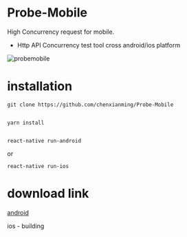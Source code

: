 # Probe-Mobile
High Concurrency request for mobile.

- Http API Concurrency test tool cross android/ios platform

![probemobile](http://www.coldnoir.com/probemobile.gif)


# installation

    git clone https://github.com/chenxianming/Probe-Mobile
    

    yarn install
    
    
    react-native run-android
    
or

    react-native run-ios
    
    
    
# download link

[android](http://www.coldnoir.com/probemobile.apk)

ios - building
